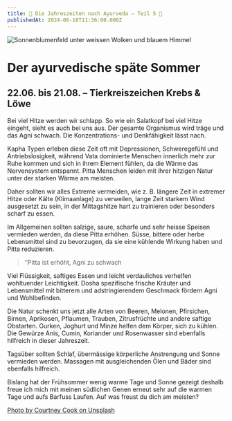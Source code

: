```yaml
---
title: 🌻 Die Jahreszeiten nach Ayurveda – Teil 5 🌻
publishedAt: 2024-06-18T11:36:00.000Z
---
```

![Sonnenblumenfeld unter weissen Wolken und blauem Himmel](/images/24_hochsommer.webp "Sonnenblumenprach im Hochsommer")

# Der ayurvedische späte Sommer

## 22.06. bis 21.08. – Tierkreiszeichen Krebs & Löwe

Bei viel Hitze werden wir schlapp. So wie ein Salatkopf bei viel Hitze eingeht, sieht es auch bei uns aus. Der gesamte Organismus wird träge und das Agni schwach. Die Konzentrations- und Denkfähigkeit lässt nach. 

Kapha Typen erleben diese Zeit oft mit Depressionen, Schweregefühl und Antriebslosigkeit, während Vata dominierte Menschen innerlich mehr zur Ruhe kommen und sich in ihrem Element fühlen, da die Wärme das Nervensystem entspannt. Pitta Menschen leiden mit ihrer hitzigen Natur unter der starken Wärme am meisten.

Daher sollten wir alles Extreme vermeiden, wie z. B. längere Zeit in extremer Hitze oder Kälte (Klimaanlage) zu verweilen, lange Zeit starkem Wind ausgesetzt zu sein, in der Mittagshitze hart zu trainieren oder besonders scharf zu essen.

Im Allgemeinen sollten salzige, saure, scharfe und sehr heisse Speisen vermieden werden, da diese Pitta erhöhen. Süsse, bittere oder herbe Lebensmittel sind zu bevorzugen, da sie eine kühlende Wirkung haben und Pitta reduzieren.

> ‘’Pitta ist erhöht, Agni zu schwach

Viel Flüssigkeit, saftiges Essen und leicht verdauliches verhelfen wohltuender Leichtigkeit. Dosha spezifische frische Kräuter und Lebensmittel mit bitterem und adstringierendem Geschmack fördern Agni und Wohlbefinden. 

Die Natur schenkt uns jetzt alle Arten von Beeren, Melonen, Pfirsichen, Birnen, Aprikosen, Pflaumen, Trauben, Zitrusfrüchte und andere saftige Obstarten. Gurken, Joghurt und Minze helfen dem Körper, sich zu kühlen. Die Gewürze Anis, Cumin, Koriander und Rosenwasser sind ebenfalls hilfreich in dieser Jahreszeit. 

Tagsüber sollten Schlaf, übermässige körperliche Anstrengung und Sonne vermieden werden. Massagen mit ausgleichenden Ölen und Bäder sind ebenfalls hilfreich.

Bislang hat der Frühsommer wenig warme Tage und Sonne gezeigt deshalb freue ich mich mit meinen südlichen Genen erneut sehr auf die warmen Tage und aufs Barfuss Laufen.  Auf was freust du dich am meisten?

[Photo by Courtney Cook on Unsplash](https://unsplash.com/de/fotos/sonnenblumenfeld-unter-weissen-wolken-und-blauem-himmel-HClKQKUodF4)
